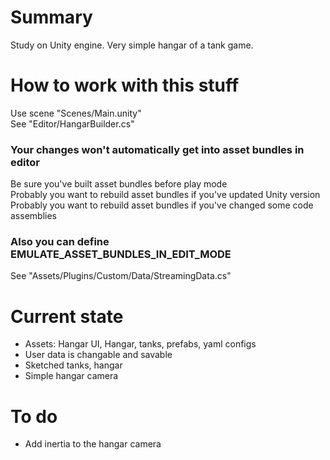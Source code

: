 # Summary
Study on Unity engine. Very simple hangar of a tank game.  

# How to work with this stuff
Use scene "Scenes/Main.unity"  
See "Editor/HangarBuilder.cs"  

### Your changes won't automatically get into asset bundles in editor
Be sure you've built asset bundles before play mode  
Probably you want to rebuild asset bundles if you've updated Unity version  
Probably you want to rebuild asset bundles if you've changed some code assemblies  

### Also you can define EMULATE_ASSET_BUNDLES_IN_EDIT_MODE
See "Assets/Plugins/Custom/Data/StreamingData.cs"  

# Current state
* Assets: Hangar UI, Hangar, tanks, prefabs, yaml configs
* User data is changable and savable
* Sketched tanks, hangar
* Simple hangar camera

# To do
* Add inertia to the hangar camera
